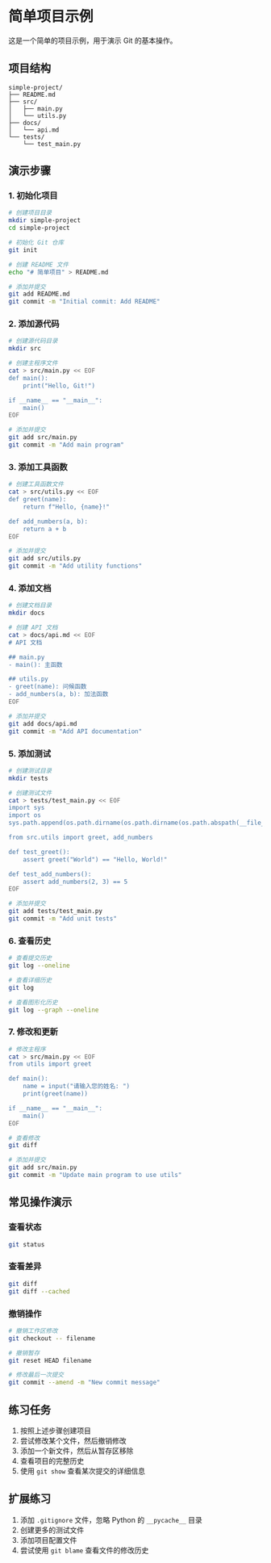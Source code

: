 # 简单项目示例

这是一个简单的项目示例，用于演示 Git 的基本操作。

## 项目结构

```
simple-project/
├── README.md
├── src/
│   ├── main.py
│   └── utils.py
├── docs/
│   └── api.md
└── tests/
    └── test_main.py
```

## 演示步骤

### 1. 初始化项目

```bash
# 创建项目目录
mkdir simple-project
cd simple-project

# 初始化 Git 仓库
git init

# 创建 README 文件
echo "# 简单项目" > README.md

# 添加并提交
git add README.md
git commit -m "Initial commit: Add README"
```

### 2. 添加源代码

```bash
# 创建源代码目录
mkdir src

# 创建主程序文件
cat > src/main.py << EOF
def main():
    print("Hello, Git!")

if __name__ == "__main__":
    main()
EOF

# 添加并提交
git add src/main.py
git commit -m "Add main program"
```

### 3. 添加工具函数

```bash
# 创建工具函数文件
cat > src/utils.py << EOF
def greet(name):
    return f"Hello, {name}!"

def add_numbers(a, b):
    return a + b
EOF

# 添加并提交
git add src/utils.py
git commit -m "Add utility functions"
```

### 4. 添加文档

```bash
# 创建文档目录
mkdir docs

# 创建 API 文档
cat > docs/api.md << EOF
# API 文档

## main.py
- main(): 主函数

## utils.py
- greet(name): 问候函数
- add_numbers(a, b): 加法函数
EOF

# 添加并提交
git add docs/api.md
git commit -m "Add API documentation"
```

### 5. 添加测试

```bash
# 创建测试目录
mkdir tests

# 创建测试文件
cat > tests/test_main.py << EOF
import sys
import os
sys.path.append(os.path.dirname(os.path.dirname(os.path.abspath(__file__))))

from src.utils import greet, add_numbers

def test_greet():
    assert greet("World") == "Hello, World!"

def test_add_numbers():
    assert add_numbers(2, 3) == 5
EOF

# 添加并提交
git add tests/test_main.py
git commit -m "Add unit tests"
```

### 6. 查看历史

```bash
# 查看提交历史
git log --oneline

# 查看详细历史
git log

# 查看图形化历史
git log --graph --oneline
```

### 7. 修改和更新

```bash
# 修改主程序
cat > src/main.py << EOF
from utils import greet

def main():
    name = input("请输入您的姓名: ")
    print(greet(name))

if __name__ == "__main__":
    main()
EOF

# 查看修改
git diff

# 添加并提交
git add src/main.py
git commit -m "Update main program to use utils"
```

## 常见操作演示

### 查看状态
```bash
git status
```

### 查看差异
```bash
git diff
git diff --cached
```

### 撤销操作
```bash
# 撤销工作区修改
git checkout -- filename

# 撤销暂存
git reset HEAD filename

# 修改最后一次提交
git commit --amend -m "New commit message"
```

## 练习任务

1. 按照上述步骤创建项目
2. 尝试修改某个文件，然后撤销修改
3. 添加一个新文件，然后从暂存区移除
4. 查看项目的完整历史
5. 使用 `git show` 查看某次提交的详细信息

## 扩展练习

1. 添加 `.gitignore` 文件，忽略 Python 的 `__pycache__` 目录
2. 创建更多的测试文件
3. 添加项目配置文件
4. 尝试使用 `git blame` 查看文件的修改历史